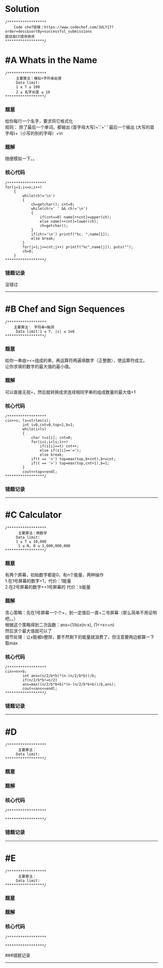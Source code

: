 # Solution
```
/******************
    Code chef链接：https://www.codechef.com/JULY17?order=desc&sortBy=successful_submissions
题目按CF顺序排序
******************/
```
# #A Whats in the Name
```
/******************
     主要算法：模拟+字符串处理
     Data limit: 
     1 ≤ T ≤ 100
     2 ≤ 名字长度 ≤ 10
******************/
```
### 题意
给你每行一个名字，要求将它格式化    
规则： 除了最后一个单词，都输出 (首字母大写)+'.'+' ' 最后一个输出 (大写的首字母)+（小写的别的字母）+\n
### 题解
随便模拟一下。。
### 核心代码
```
/******************
for(i=1;i<=n;i++)
	{
		while(ch!='\n')
		{
			ch=getchar(); cnt=0;
			while(ch!=' ' && ch!='\n')
			{
				if(cnt==0) name[++cnt]=upper(ch);
				else name[++cnt]=lower(ch);
				ch=getchar();
			}
			if(ch!='\n') printf("%c. ",name[1]);
			else break;
		}
		for(j=1;j<=cnt;j++) printf("%c",name[j]); puts("");
		ch=0;
	}
******************/
```
### 错题记录
没错过
***
# #B Chef and Sign Sequences
```
/******************
    主要算法： 字符串+脑洞
     Data limit:1 ≤ T, |s| ≤ 1e6
******************/
```
### 题意
给你一串由><=组成的串，再运算符两遍填数字（正整数），使运算符成立。  
让你求填的数字的最大值的最小值。

### 题解
可以直接无视=，然后就转换成求连续相同字串的组成数量的最大值+1
### 核心代码
```
/******************
cin>>s; ls=strlen(s);
		int i=0,cnt=0,top=1,b=1;
		while(i<ls)
		{
			char t=s[i]; cnt=0;
			for(i=i;i<ls;i++)
				if(s[i]==t) cnt++;
				else if(s[i]=='=');
				else break;
			if(t == '<') top=max(top,b+cnt),b+=cnt;
			if(t == '>') top=max(top,cnt+1),b=1;
		}
		cout<<top<<endl;
******************/
```
### 错题记录

***
# #C Calculator
```
/******************
      主要算法：微数学
     Data limit:
     1 ≤ T ≤ 10,000
      1 ≤ N, B ≤ 1,000,000,000
******************/
```
### 题意
有两个屏幕，初始数字都是0，有n个能量，两种操作  
1.在1号屏幕的数字+1，代价：1能量  
2.在2号屏幕的数字+=1号屏幕的 代价：b能量  
### 题解
贪心策略：先在1号屏幕一个个+，到一定值后一直+二号屏幕（那么简单不用证明吧。。）  
根据这个策略得到二次函数：ans=(1/b)*x*(n-x), (1<=x<=n)  
然后求个最大值就可以了  
细节处理：让x能被b整除，要不然剩下的能量就浪费了，但注意要两边都算一下取max
### 核心代码
```
/******************
cin>>n>>b;
		int ans=(n/2/b*b)*(n-(n/2/b*b))/b;
		if(n/2/b*b!=n/2)
		ans=max((n/2/b*b+b)*(n-(n/2/b*b+b))/b,ans);
		cout<<ans<<endl;
******************/
```
### 错题记录

***
# #D 
```
/******************
      主要算法：
     Data limit:
******************/
```
### 题意

### 题解

### 核心代码
```
/******************

******************/
```
### 错题记录


***
# #E 
```
/******************
      主要算法：
     Data limit:
******************/
```
### 题意


### 题解

### 核心代码
```
/******************

******************/
```
###错题记录

***
